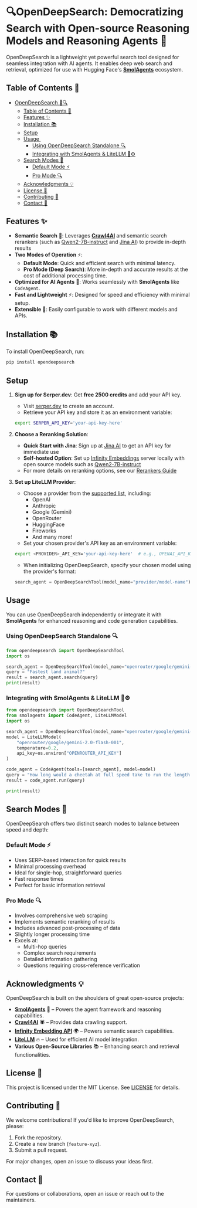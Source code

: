 # 🔍OpenDeepSearch: Democratizing Search with Open-source Reasoning Models and Reasoning Agents 🚀

OpenDeepSearch is a lightweight yet powerful search tool designed for seamless integration with AI agents. It enables deep web search and retrieval, optimized for use with Hugging Face's **[SmolAgents](https://github.com/huggingface/smolagents)** ecosystem.

## Table of Contents 📑

- [OpenDeepSearch 🚀🔍](#opendeepsearch-)
  - [Table of Contents 📑](#table-of-contents-)
  - [Features ✨](#features-)
  - [Installation 📚](#installation-)
  - [Setup](#setup)
  - [Usage ️](#usage-️)
    - [Using OpenDeepSearch Standalone 🔍](#using-opendeepsearch-standalone-)
    - [Integrating with SmolAgents \& LiteLLM 🤖⚙️](#integrating-with-smolagents--litellm-️)
  - [Search Modes 🔄](#search-modes-)
    - [Default Mode ⚡](#default-mode-)
    - [Pro Mode 🔍](#pro-mode-)
  - [Acknowledgments 💡](#acknowledgments-)
  - [License 📝](#license-)
  - [Contributing 🤝](#contributing-)
  - [Contact 📩](#contact-)

## Features ✨

- **Semantic Search** 🧠: Leverages **[Crawl4AI](https://github.com/crawl4ai)** and semantic search rerankers (such as [Qwen2-7B-instruct](https://huggingface.co/Alibaba-NLP/gte-Qwen2-7B-instruct/tree/main) and [Jina AI](https://jina.ai/)) to provide in-depth results
- **Two Modes of Operation** ⚡:
  - **Default Mode**: Quick and efficient search with minimal latency.
  - **Pro Mode (Deep Search)**: More in-depth and accurate results at the cost of additional processing time.
- **Optimized for AI Agents** 🤖: Works seamlessly with **SmolAgents** like `CodeAgent`.
- **Fast and Lightweight** ⚡: Designed for speed and efficiency with minimal setup.
- **Extensible** 🔌: Easily configurable to work with different models and APIs.

## Installation 📚

To install OpenDeepSearch, run:

```bash
pip install opendeepsearch
```

## Setup

1. **Sign up for Serper.dev**: Get **free 2500 credits** and add your API key.
   - Visit [serper.dev](https://serper.dev) to create an account.
   - Retrieve your API key and store it as an environment variable:
   
   ```bash
   export SERPER_API_KEY='your-api-key-here'
   ```

2. **Choose a Reranking Solution**:
   - **Quick Start with Jina**: Sign up at [Jina AI](https://jina.ai/) to get an API key for immediate use
   - **Self-hosted Option**: Set up [Infinity Embeddings](https://github.com/michaelfeil/infinity) server locally with open source models such as [Qwen2-7B-instruct](https://huggingface.co/Alibaba-NLP/gte-Qwen2-7B-instruct/tree/main)
   - For more details on reranking options, see our [Rerankers Guide](src/opendeepsearch/ranking_models/README.md)

3. **Set up LiteLLM Provider**:
   - Choose a provider from the [supported list](https://docs.litellm.ai/docs/providers/), including:
     - OpenAI
     - Anthropic
     - Google (Gemini)
     - OpenRouter
     - HuggingFace
     - Fireworks
     - And many more!
   - Set your chosen provider's API key as an environment variable:
   ```bash
   export <PROVIDER>_API_KEY='your-api-key-here'  # e.g., OPENAI_API_KEY, ANTHROPIC_API_KEY
   ```
   - When initializing OpenDeepSearch, specify your chosen model using the provider's format:
   ```python
   search_agent = OpenDeepSearchTool(model_name="provider/model-name")  # e.g., "anthropic/claude-3-opus-20240229", 'huggingface/microsoft/codebert-base', 'openrouter/google/gemini-2.0-flash-001'
   ```

## Usage ️

You can use OpenDeepSearch independently or integrate it with **SmolAgents** for enhanced reasoning and code generation capabilities.

### Using OpenDeepSearch Standalone 🔍

```python
from opendeepsearch import OpenDeepSearchTool
import os

search_agent = OpenDeepSearchTool(model_name="openrouter/google/gemini-2.0-flash-001", pro_mode=True)  # Set pro_mode for deep search
query = "Fastest land animal?"
result = search_agent.search(query)
print(result)
```

### Integrating with SmolAgents & LiteLLM 🤖⚙️

```python
from opendeepsearch import OpenDeepSearchTool
from smolagents import CodeAgent, LiteLLMModel
import os

search_agent = OpenDeepSearchTool(model_name="openrouter/google/gemini-2.0-flash-001", pro_mode=True)
model = LiteLLMModel(
    "openrouter/google/gemini-2.0-flash-001",
    temperature=0.2,
    api_key=os.environ["OPENROUTER_API_KEY"]
)

code_agent = CodeAgent(tools=[search_agent], model=model)
query = "How long would a cheetah at full speed take to run the length of Pont Alexandre III?"
result = code_agent.run(query)

print(result)
```

## Search Modes 🔄

OpenDeepSearch offers two distinct search modes to balance between speed and depth:

### Default Mode ⚡
- Uses SERP-based interaction for quick results
- Minimal processing overhead
- Ideal for single-hop, straightforward queries
- Fast response times
- Perfect for basic information retrieval

### Pro Mode 🔍
- Involves comprehensive web scraping
- Implements semantic reranking of results
- Includes advanced post-processing of data
- Slightly longer processing time
- Excels at:
  - Multi-hop queries
  - Complex search requirements
  - Detailed information gathering
  - Questions requiring cross-reference verification

## Acknowledgments 💡

OpenDeepSearch is built on the shoulders of great open-source projects:

- **[SmolAgents](https://huggingface.co/docs/smolagents/index)** 🤗 – Powers the agent framework and reasoning capabilities.
- **[Crawl4AI](https://github.com/crawl4ai)** 🕷️ – Provides data crawling support.
- **[Infinity Embedding API](https://github.com/michaelfeil/infinity)** 🌍 – Powers semantic search capabilities.
- **[LiteLLM](https://www.litellm.ai/)** 🔥 – Used for efficient AI model integration.
- **Various Open-Source Libraries** 📚 – Enhancing search and retrieval functionalities.

## License 📝

This project is licensed under the MIT License. See [LICENSE](LICENSE) for details.

## Contributing 🤝

We welcome contributions! If you'd like to improve OpenDeepSearch, please:

1. Fork the repository.
2. Create a new branch (`feature-xyz`).
3. Submit a pull request.

For major changes, open an issue to discuss your ideas first.

## Contact 📩

For questions or collaborations, open an issue or reach out to the maintainers.

